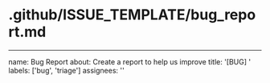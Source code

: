 
# .github/ISSUE_TEMPLATE/bug_report.md
---
name: Bug Report
about: Create a report to help us improve
title: '[BUG] '
labels: ['bug', 'triage']
assignees: ''
